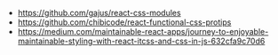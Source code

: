 - https://github.com/gajus/react-css-modules
- https://github.com/chibicode/react-functional-css-protips
- https://medium.com/maintainable-react-apps/journey-to-enjoyable-maintainable-styling-with-react-itcss-and-css-in-js-632cfa9c70d6
